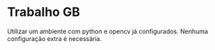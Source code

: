# Trabalho GB

Utilizar um ambiente com python e opencv já configurados. Nenhuma configuração extra é necessária.